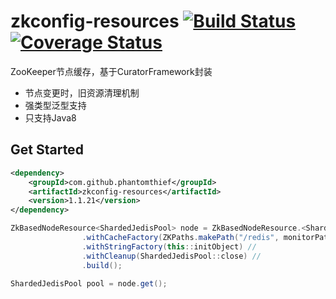 zkconfig-resources [![Build Status](https://travis-ci.org/PhantomThief/zkconfig-resources.svg)](https://travis-ci.org/PhantomThief/zkconfig-resources) [![Coverage Status](https://coveralls.io/repos/github/PhantomThief/zkconfig-resources/badge.svg?branch=master)](https://coveralls.io/github/PhantomThief/zkconfig-resources?branch=master)
=======================

ZooKeeper节点缓存，基于CuratorFramework封装

* 节点变更时，旧资源清理机制
* 强类型泛型支持
* 只支持Java8

## Get Started

```xml
<dependency>
    <groupId>com.github.phantomthief</groupId>
    <artifactId>zkconfig-resources</artifactId>
    <version>1.1.21</version>
</dependency>
```

```Java
ZkBasedNodeResource<ShardedJedisPool> node = ZkBasedNodeResource.<ShardedJedisPool> newBuilder() //
                .withCacheFactory(ZKPaths.makePath("/redis", monitorPath), ZkClientHolder::get) //
                .withStringFactory(this::initObject) //
                .withCleanup(ShardedJedisPool::close) //
                .build();

ShardedJedisPool pool = node.get();                
```
